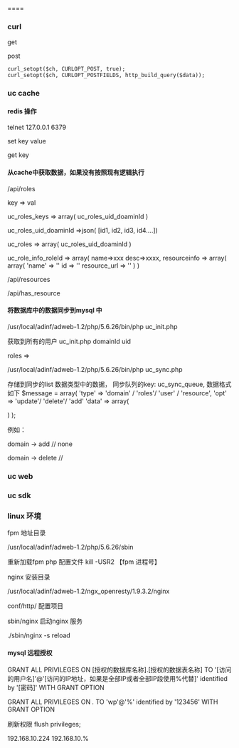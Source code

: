



====

### curl

get

post
```
curl_setopt($ch, CURLOPT_POST, true);
curl_setopt($ch, CURLOPT_POSTFIELDS, http_build_query($data));
```

### uc cache

#### redis 操作

telnet 127.0.0.1 6379

set  key value

get key

#### 从cache中获取数据，如果没有按照现有逻辑执行
/api/roles


key => val

uc_roles_keys => array(
 uc_roles_uid_doaminId 
)

uc_roles_uid_doaminId =>json( [id1, id2, id3, id4....])

uc_roles => array(
 uc_roles_uid_doaminId 
)


uc_role_info_roleId => array(
 name=>xxx
 desc=>xxxx,
 resourceinfo => array(
   array(
    'name' => ''
     id => ''
    resource_url => ''
   )
 )

/api/resources

/api/has_resource


#### 将数据库中的数据同步到mysql 中

/usr/local/adinf/adweb-1.2/php/5.6.26/bin/php uc_init.php 

获取到所有的用户
uc_init.php
domainId 
 uid 
 
roles =>


/usr/local/adinf/adweb-1.2/php/5.6.26/bin/php uc_sync.php 

存储到同步的list 数据类型中的数据， 同步队列的key: uc_sync_queue, 数据格式如下
$message = array(
 'type' => 'domain' / 'roles'/ 'user' / 'resource',
 'opt'  => 'update'/ 'delete'/ 'add'
 'data' => array(
   
  )
);

例如：

domain -> add      // none

domain -> delete  //

 



### uc web

### uc sdk


### linux 环境

 fpm 地址目录
 
/usr/local/adinf/adweb-1.2/php/5.6.26/sbin

重新加载fpm php 配置文件
kill -USR2 【fpm 进程号】

nginx 安装目录

/usr/local/adinf/adweb-1.2/ngx_openresty/1.9.3.2/nginx

conf/http/ 配置项目

sbin/nginx 启动nginx 服务

./sbin/nginx -s reload

#### mysql 远程授权

GRANT ALL PRIVILEGES ON [授权的数据库名称].[授权的数据表名称] TO '[访问的用户名]'@'[访问的IP地址，如果是全部IP或者全部IP段使用%代替]' identified by '[密码]' WITH GRANT OPTION  

GRANT ALL PRIVILEGES ON *.* TO 'wp'@'%' identified by '123456' WITH GRANT OPTION  

刷新权限
flush privileges;
 
192.168.10.224  192.168.10.%


